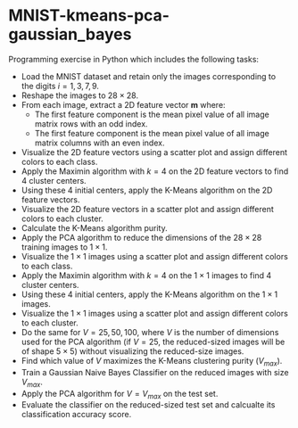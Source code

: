 # MNIST-kmeans-pca-gaussian_bayes

Programming exercise in Python which includes the following tasks:
- Load the MNIST dataset and retain only the images corresponding to the digits $i=1,3,7,9$.
- Reshape the images to $28 \times 28$.
- From each image, extract a 2D feature vector **m** where:
  - The first feature component is the mean pixel value of all image matrix rows with an odd index.
  - The first feature component is the mean pixel value of all image matrix columns with an even index.
- Visualize the 2D feature vectors using a scatter plot and assign different colors to each class.
- Apply the Maximin algorithm with $k=4$ on the 2D feature vectors to find 4 cluster centers.
- Using these 4 initial centers, apply the K-Means algorithm on the 2D feature vectors.
- Visualize the 2D feature vectors in a scatter plot and assign different colors to each cluster.
- Calculate the K-Means algorithm purity.
- Apply the PCA algorithm to reduce the dimensions of the $28 \times 28$ training images to $1 \times 1$. 
- Visualize the $1 \times 1$ images using a scatter plot and assign different colors to each class.
- Apply the Maximin algorithm with $k=4$ on the $1 \times 1$ images to find 4 cluster centers.
- Using these 4 initial centers, apply the K-Means algorithm on the $1 \times 1$ images.
- Visualize the $1 \times 1$ images using a scatter plot and assign different colors to each cluster.
- Do the same for $V=25,50,100$, where $V$ is the number of dimensions used for the PCA algorithm (if $V=25$, the reduced-sized images will be of shape $5 \times 5$) without visualizing the reduced-size images.
- Find which value of $V$ maximizes the K-Means clustering purity ($V_{max}$).
- Train a Gaussian Naive Bayes Classifier on the reduced images with size $V_{max}$.
- Apply the PCA algorithm for $V=V_{max}$ on the test set.
- Evaluate the classifier on the reduced-sized test set and calcualte its classification accuracy score.

